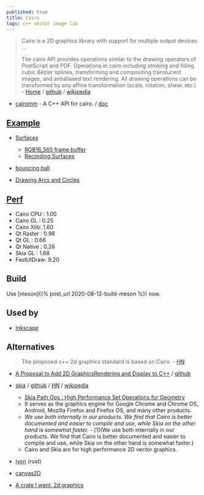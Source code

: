```yaml
---
published: true
title: Cairo
tags: c++ vector image lib
---
```

> Cairo is a 2D graphics library with support for multiple output devices ...
>
> The cairo API provides operations similar to the drawing operators of PostScript and PDF. Operations in cairo including stroking and filling cubic Bézier splines, transforming and compositing translucent images, and antialiased text rendering. All drawing operations can be transformed by any affine transformation (scale, rotation, shear, etc.) - [Home](https://www.cairographics.org/) / [github](https://github.com/freedesktop/cairo) / [wikipedia](https://en.wikipedia.org/wiki/Cairo_(graphics))

- [cairomm](https://www.cairographics.org/cairomm/) - A C++ API for cairo. / [doc](https://www.cairographics.org/documentation/cairomm/reference/image-surface_8cc-example.html)

## [Example](https://www.cairographics.org/examples/)
- [Surfaces](https://cairographics.org/manual/cairo-surfaces.html)
	- [RGB16_565 frame buffer](https://developer.toradex.com/knowledge-base/framebuffer-linux)
	- [Recording Surfaces](https://cairographics.org/manual/cairo-Recording-Surfaces.html)
- [bouncing ball](https://github.com/alugocp/bouncy-balls/blob/master/balls.c)

- [Drawing Arcs and Circles](https://developer.gnome.org/gtkmm-tutorial/stable/sec-cairo-drawing-arcs.html.en)

## [Perf](https://www.x.org/wiki/Events/XDC2016/Program/rogovin_fast_ui_draw/)
- Cairo CPU : 1.00
- Cairo GL : 0.25
- Cairo Xlib: 1.60
- Qt Raster : 0.98
- Qt GL : 0.66
- Qt Native : 0.26
- Skia GL : 1.68
- FastUIDraw: 9.20

## Build
Use [meson]({% post_url 2020-08-12-build-meson %}) now.

## Used by
- [Inkscape](https://wiki.inkscape.org/wiki/index.php?title=Tracking_Dependencies)

## Alternatives
> The proposed c++ 2d graphics standard is based on Cairo. - [HN](https://news.ycombinator.com/item?id=16539006)

- [A Proposal to Add 2D GraphicsRendering and Display to C++](http://open-std.org/JTC1/SC22/WG21/docs/papers/2018/p0267r7.pdf) / [github](https://github.com/cpp-io2d/P0267_RefImpl)

- [skia](https://skia.org/user/build) / [github](https://github.com/google/skia) / [HN](https://news.ycombinator.com/item?id=16146132) / [wikipedia](https://en.wikipedia.org/wiki/Skia_Graphics_Engine)
	- [Skia Path Ops : High Performance Set Operations for Geometry](https://www.youtube.com/watch?v=OmfliNQsk88)
	- It serves as the graphics engine for Google Chrome and Chrome OS, Android, Mozilla Firefox and Firefox OS, and many other products. 
	- _We use both internally in our products. We find that Cairo is better documented and easier to compile and use, while Skia on the other hand is somewhat faster._ - [1](We use both internally in our products. We find that Cairo is better documented and easier to compile and use, while Skia on the other hand is somewhat faster.)
    - Cairo and Skia are for high performance 2D vector graphics.

- [lyon](https://github.com/nical/lyon/) (rust)
- [canvas2D](https://html.spec.whatwg.org/multipage/canvas.html)

- [A crate I want: 2d graphics](https://www.reddit.com/r/rust/comments/9nhhh8/a_crate_i_want_2d_graphics/)
